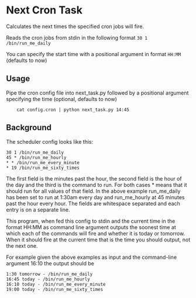 Next Cron Task 
===
Calculates the next times the specified cron jobs will fire.

Reads the cron jobs from stdin in the following format 
    `30 1 /bin/run_me_daily`

You can specify the start time with a positional argument in format `HH:MM` (defaults to now)

Usage
---

Pipe the cron config file into next_task.py followed by a positional argument specifying the time (optional, defaults to now)

        cat config.cron | python next_task.py 14:45


Background
---

The scheduler config looks like this:

    30 1 /bin/run_me_daily
    45 * /bin/run_me_hourly
    * * /bin/run_me_every_minute
    * 19 /bin/run_me_sixty_times

The first field is the minutes past the hour, the second field is the hour of the day and the third is the command to run. For both cases * means that it should run for all values of that field. In the above example run_me_daily has been set to run at 1:30am every day and run_me_hourly at 45 minutes past the hour every hour. The fields are whitespace separated and each entry is on a separate line.

This program, when fed this config to stdin and the current time in the format HH:MM as command line argument outputs the soonest time at which each of the commands will fire and whether it is today or tomorrow. When it should fire at the current time that is the time you should output, not the next one.

For example given the above examples as input and the command-line argument 16:10 the output should be

    1:30 tomorrow - /bin/run_me_daily
    16:45 today - /bin/run_me_hourly
    16:10 today - /bin/run_me_every_minute
    19:00 today - /bin/run_me_sixty_times

